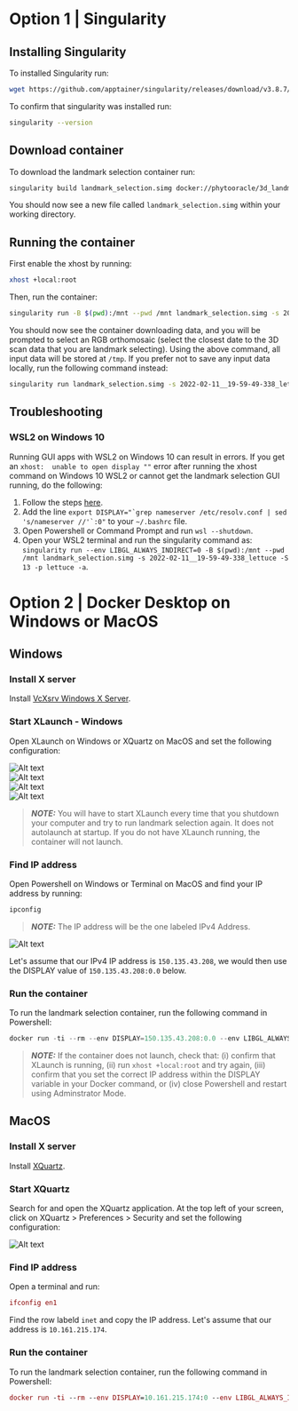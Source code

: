 # Option 1 | Singularity

## Installing Singularity
To installed Singularity run:

```bash
wget https://github.com/apptainer/singularity/releases/download/v3.8.7/singularity-container_3.8.7_amd64.deb && sudo apt install ./singularity-container_3.8.7_amd64.deb
```

To confirm that singularity was installed run:

```bash
singularity --version
```

## Download container
To download the landmark selection container run:

```bash
singularity build landmark_selection.simg docker://phytooracle/3d_landmark_selection:latest
```

You should now see a new file called ```landmark_selection.simg``` within your working directory.

## Running the container
First enable the xhost by running: 

```bash
xhost +local:root
```

Then, run the container:

```bash
singularity run -B $(pwd):/mnt --pwd /mnt landmark_selection.simg -s 2022-02-11__19-59-49-338_lettuce -S 13 -p lettuce -a
```

You should now see the container downloading data, and you will be prompted to select an RGB orthomosaic (select the closest date to the 3D scan data that you are landmark selecting). Using the above command, all input data will be stored at `/tmp`. If you prefer not to save any input data locally, run the following command instead:

```bash
singularity run landmark_selection.simg -s 2022-02-11__19-59-49-338_lettuce -S 13 -p lettuce -a
```

## Troubleshooting

### WSL2 on Windows 10
Running GUI apps with WSL2 on Windows 10 can result in errors. If you get an ```xhost:  unable to open display ""``` error after running the xhost command on Windows 10 WSL2 or cannot get the landmark selection GUI running, do the following:

1. Follow the steps [here](https://aalonso.dev/blog/how-to-use-gui-apps-in-wsl2-forwarding-x-server-cdj).
2. Add the line ```export DISPLAY="`grep nameserver /etc/resolv.conf | sed 's/nameserver //'`:0"``` to your ```~/.bashrc``` file.
3. Open Powershell or Command Prompt and run ```wsl --shutdown```.
4. Open your WSL2 terminal and run the singularity command as: ```singularity run --env LIBGL_ALWAYS_INDIRECT=0 -B $(pwd):/mnt --pwd /mnt landmark_selection.simg -s 2022-02-11__19-59-49-338_lettuce -S 13 -p lettuce -a```.

<!-- * Install one of the WSL2-compatible GPU drivers for your computer:
    * [Intel](https://www.intel.com/content/www/us/en/download/19344/intel-graphics-windows-dch-drivers.html)
    * [AMD](https://www.amd.com/en/support/kb/release-notes/rn-rad-win-wsl-support)
    * [NVIDIA](https://developer.nvidia.com/cuda/wsl)

> **_NOTE:_** For more information on WSLg requirements refer to the [WSLg documentation](https://learn.microsoft.com/en-us/windows/wsl/tutorials/gui-apps).

* Once done, open Powershell or Command prompt and run ```wsl --shutdown```
* Try the steps above again -->

# Option 2 | Docker Desktop on Windows or MacOS

## Windows

### Install X server

Install [VcXsrv Windows X Server](https://sourceforge.net/projects/vcxsrv/files/latest/download).

### Start XLaunch - Windows
Open XLaunch on Windows or XQuartz on MacOS and set the following configuration:

![Alt text](figs/config1.png?raw=true "Title") <br/>
![Alt text](figs/config2.png?raw=true "Title") <br/>
![Alt text](figs/config3_up.png?raw=true "Title") <br/>
![Alt text](figs/config4.png?raw=true "Title") <br/>

> **_NOTE:_** You will have to start XLaunch every time that you shutdown your computer and try to run landmark selection again. It does not autolaunch at startup. If you do not have XLaunch running, the container will not launch.

### Find IP address

Open Powershell on Windows or Terminal on MacOS and find your IP address by running:

```powershell
ipconfig
```

> **_NOTE:_** The IP address will be the one labeled IPv4 Address.

![Alt text](figs/ip.png?raw=true "Title") <br/>

Let's assume that our IPv4 IP address is ```150.135.43.208```, we would then use the DISPLAY value of ```150.135.43.208:0.0``` below.

### Run the container
To run the landmark selection container, run the following command in Powershell:

```powershell
docker run -ti --rm --env DISPLAY=150.135.43.208:0.0 --env LIBGL_ALWAYS_INDIRECT=0 phytooracle/3d_landmark_selection -s 2022-02-11__19-59-49-338_lettuce -S 13 -p lettuce -a
```

> **_NOTE:_** If the container does not launch, check that: (i) confirm that XLaunch is running, (ii) run ```xhost +local:root``` and try again, (iii) confirm that you set the correct IP address within the DISPLAY variable in your Docker command, or (iv) close Powershell and restart using Adminstrator Mode.

## MacOS

### Install X server

Install [XQuartz](https://github.com/XQuartz/XQuartz/releases/download/XQuartz-2.8.5/XQuartz-2.8.5.pkg).

### Start XQuartz
Search for and open the XQuartz application. At the top left of your screen, click on XQuartz > Preferences > Security and set the following configuration:

![Alt text](figs/mac1.png?raw=true "Title") <br/>

### Find IP address

Open a terminal and run:

```mac
ifconfig en1
```

Find the row labeld ```inet``` and copy the IP address. Let's assume that our address is ```10.161.215.174```.

### Run the container
To run the landmark selection container, run the following command in Powershell:

```mac
docker run -ti --rm --env DISPLAY=10.161.215.174:0 --env LIBGL_ALWAYS_INDIRECT=0 --privileged phytooracle/3d_landmark_selection -s 2022-02-11__19-59-49-338_lettuce -S 13 -p lettuce -a
```
